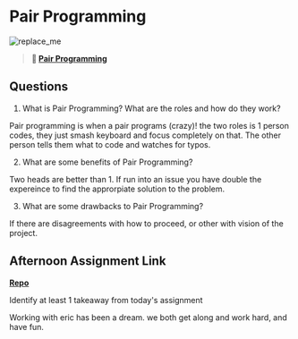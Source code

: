 # Pair Programming

![replace_me](https://codeworks.blob.core.windows.net/public/assets/img/illustrations/placeholder.svg)

> **📖 [Pair Programming](https://codeworksacademy.com/fs-student-guide/resources/wk7/01-Pair-Programming)**

## Questions

1. What is Pair Programming? What are the roles and how do they work?

Pair programming is when a pair programs (crazy)! the two roles is 1 person codes, they just smash keyboard and focus completely on that. The other person tells them what to code and watches for typos. 

2. What are some benefits of Pair Programming?

Two heads are better than 1. If run into an issue you have double the expereince to find the approrpiate solution to the problem. 

3. What are some drawbacks to Pair Programming?

If there are disagreements with how to proceed, or other with vision of the project. 

## Afternoon Assignment Link

**[Repo](https://github.com/mykealw/Checkpoint6PlanIt)**

Identify at least 1 takeaway from today's assignment

Working with eric has been a dream. we both get along and work hard, and have fun. 